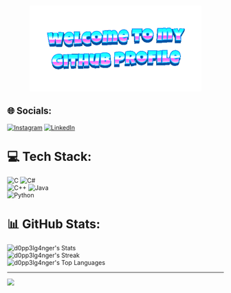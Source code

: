 <div align="center">
	<img width="400" src="welcome-header.gif" alt="welcome to my github profile">
</div>

## 🌐 Socials:
[![Instagram](https://img.shields.io/badge/Instagram-%23E4405F.svg?logo=Instagram&logoColor=white)](https://instagram.com/arrthurrz) [![LinkedIn](https://img.shields.io/badge/LinkedIn-%230077B5.svg?logo=linkedin&logoColor=white)](https://linkedin.com/in/arthur-clemente-846b7627b) 

# 💻 Tech Stack:
![C](https://img.shields.io/badge/c-%2300599C.svg?style=for-the-badge&logo=c&logoColor=white)  ![C#](https://img.shields.io/badge/c%23-%23239120.svg?style=for-the-badge&logo=csharp&logoColor=white)  
![C++](https://img.shields.io/badge/c++-%2300599C.svg?style=for-the-badge&logo=c%2B%2B&logoColor=white)  ![Java](https://img.shields.io/badge/java-%23ED8B00.svg?style=for-the-badge&logo=openjdk&logoColor=white)  
![Python](https://img.shields.io/badge/python-%2314354C.svg?style=for-the-badge&logo=python&logoColor=white)

# 📊 GitHub Stats:</br>
![d0pp3lg4nger's Stats](https://github-readme-stats.vercel.app/api?username=d0pp3lg4nger&theme=midnight-purple&show_icons=true&hide_border=true&count_private=true)<br>
![d0pp3lg4nger's Streak](https://github-readme-streak-stats.herokuapp.com/?user=d0pp3lg4nger&theme=midnight-purple&hide_border=true)<br>
![d0pp3lg4nger's Top Languages](https://github-readme-stats.vercel.app/api/top-langs/?username=d0pp3lg4nger&theme=midnight-purple&show_icons=true&hide_border=true&layout=compact)

---
[![](https://visitcount.itsvg.in/api?id=theonedefalt&icon=0&color=12)](https://visitcount.itsvg.in)

<!-- Proudly created with GPRM ( https://gprm.itsvg.in ) -->
